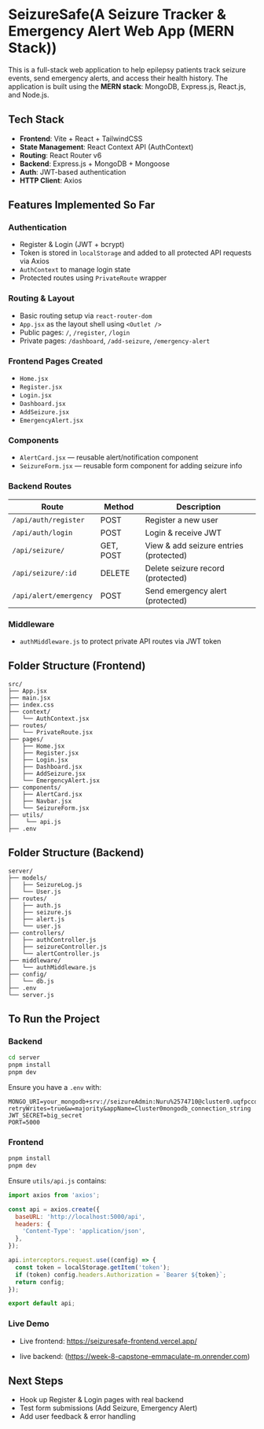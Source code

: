# SeizureSafe(A Seizure Tracker & Emergency Alert Web App (MERN Stack))

This is a full-stack web application to help epilepsy patients track seizure events, send emergency alerts, and access their health history. The application is built using the **MERN stack**: MongoDB, Express.js, React.js, and Node.js.

## Tech Stack
- **Frontend**: Vite + React + TailwindCSS  
- **State Management**: React Context API (AuthContext)  
- **Routing**: React Router v6  
- **Backend**: Express.js + MongoDB + Mongoose  
- **Auth**: JWT-based authentication  
- **HTTP Client**: Axios  

## Features Implemented So Far

### Authentication
- Register & Login (JWT + bcrypt)
- Token is stored in `localStorage` and added to all protected API requests via Axios
- `AuthContext` to manage login state
- Protected routes using `PrivateRoute` wrapper

### Routing & Layout
- Basic routing setup via `react-router-dom`
- `App.jsx` as the layout shell using `<Outlet />`
- Public pages: `/`, `/register`, `/login`
- Private pages: `/dashboard`, `/add-seizure`, `/emergency-alert`

### Frontend Pages Created
- `Home.jsx`
- `Register.jsx`
- `Login.jsx`
- `Dashboard.jsx`
- `AddSeizure.jsx`
- `EmergencyAlert.jsx`

### Components
- `AlertCard.jsx` — reusable alert/notification component  
- `SeizureForm.jsx` — reusable form component for adding seizure info  

### Backend Routes

| Route | Method | Description |
|-------|--------|-------------|
| `/api/auth/register` | POST | Register a new user |
| `/api/auth/login` | POST | Login & receive JWT |
| `/api/seizure/` | GET, POST | View & add seizure entries (protected) |
| `/api/seizure/:id` | DELETE | Delete seizure record (protected) |
| `/api/alert/emergency` | POST | Send emergency alert (protected) |

### Middleware
- `authMiddleware.js` to protect private API routes via JWT token

## Folder Structure (Frontend)
```
src/
├── App.jsx
├── main.jsx
├── index.css
├── context/
│   └── AuthContext.jsx
├── routes/
│   └── PrivateRoute.jsx
├── pages/
│   ├── Home.jsx
│   ├── Register.jsx
│   ├── Login.jsx
│   ├── Dashboard.jsx
│   ├── AddSeizure.jsx
│   └── EmergencyAlert.jsx
├── components/
│   ├── AlertCard.jsx
│   ├── Navbar.jsx
│   └── SeizureForm.jsx
├── utils/
│    └── api.js
├── .env
```

## Folder Structure (Backend)
```
server/
├── models/
│   ├── SeizureLog.js 
│   └── User.js
├── routes/
│   ├── auth.js
│   ├── seizure.js
│   ├── alert.js
│   └── user.js
├── controllers/
│   ├── authController.js
│   ├── seizureController.js
│   └── alertController.js
├── middleware/
│   └── authMiddleware.js
├── config/
│   └── db.js
├── .env
└── server.js
```

##  To Run the Project

### Backend
```bash
cd server
pnpm install
pnpm dev
```

Ensure you have a `.env` with:
```
MONGO_URI=your_mongodb+srv://seizureAdmin:Nuru%2574710@cluster0.uqfpccd.mongodb.net/seizureTrackerDB?retryWrites=true&w=majority&appName=Cluster0mongodb_connection_string
JWT_SECRET=big_secret
PORT=5000
```

### Frontend
```bash
pnpm install
pnpm dev
```

Ensure `utils/api.js` contains:
```js
import axios from 'axios';

const api = axios.create({
  baseURL: 'http://localhost:5000/api',
  headers: {
    'Content-Type': 'application/json',
  },
});

api.interceptors.request.use((config) => {
  const token = localStorage.getItem('token');
  if (token) config.headers.Authorization = `Bearer ${token}`;
  return config;
});

export default api;
```

### Live Demo
- Live frontend: https://seizuresafe-frontend.vercel.app/

- live backend: (https://week-8-capstone-emmaculate-m.onrender.com)

## Next Steps
- Hook up Register & Login pages with real backend
- Test form submissions (Add Seizure, Emergency Alert)
- Add user feedback & error handling